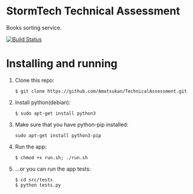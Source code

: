# StormTech Technical Assessment

Books sorting service.

[![Build Status](https://travis-ci.org/Amatsukan/TechnicalAssessment.svg?branch=master)](https://travis-ci.org/Amatsukan/TechnicalAssessment.svg?branch=master)

# Installing and running

1. Clone this repo:

    ```
    $ git clone https://github.com/Amatsukan/TechnicalAssessment.git
    ```

2. Install python(debian):

    ```
    $ sudo apt-get install python3
    ```

3. Make sure that you have python-pip installed:

    ```
    sudo apt-get install python3-pip
    ```

4. Run the app:

    ```
    $ chmod +x run.sh; ./run.sh
    ```

5. ...or you can run the app tests:

    ```
    $ cd src/tests
    $ python tests.py
    ```